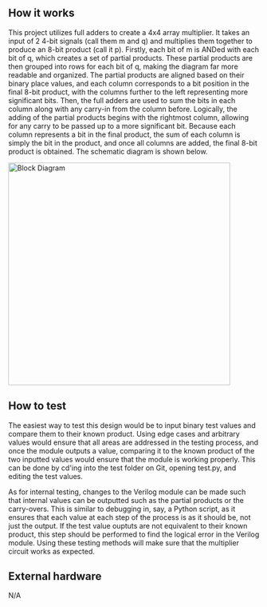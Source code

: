 <!---

This file is used to generate your project datasheet. Please fill in the information below and delete any unused
sections.

You can also include images in this folder and reference them in the markdown. Each image must be less than
512 kb in size, and the combined size of all images must be less than 1 MB.
-->

## How it works

This project utilizes full adders to create a 4x4 array multiplier. It takes an input of 2 4-bit signals (call them m and q) and multiplies them together to produce an 8-bit product (call it p). Firstly, each bit of m is ANDed with each bit of q, which creates a set of partial products. These partial products are then grouped into rows for each bit of q, making the diagram far more readable and organized. The partial products are aligned based on their binary place values, and each column corresponds to a bit position in the final 8-bit product, with the columns further to the left representing more significant bits. Then, the full adders are used to sum the bits in each column along with any carry-in from the column before. Logically, the adding of the partial products begins with the rightmost column, allowing for any carry to be passed up to a more significant bit. Because each column represents a bit in the final product, the sum of each column is simply the bit in the product, and once all columns are added, the final 8-bit product is obtained. The schematic diagram is shown below.

<img width="445" alt="Block Diagram" src="https://github.com/user-attachments/assets/405d36bc-f5ea-4437-b036-fd980f03c85d">

## How to test

The easiest way to test this design would be to input binary test values and compare them to their known product. Using edge cases and arbitrary values would ensure that all areas are addressed in the testing process, and once the module outputs a value, comparing it to the known product of the two inputted values would ensure that the module is working properly. This can be done by cd'ing into the test folder on Git, opening test.py, and editing the test values.

As for internal testing, changes to the Verilog module can be made such that internal values can be outputted such as the partial products or the carry-overs. This is similar to debugging in, say, a Python script, as it ensures that each value at each step of the process is as it should be, not just the output. If the test value ouptuts are not equivalent to their known product, this step should be performed to find the logical error in the Verilog module. Using these testing methods will make sure that the multiplier circuit works as expected.

## External hardware

N/A
